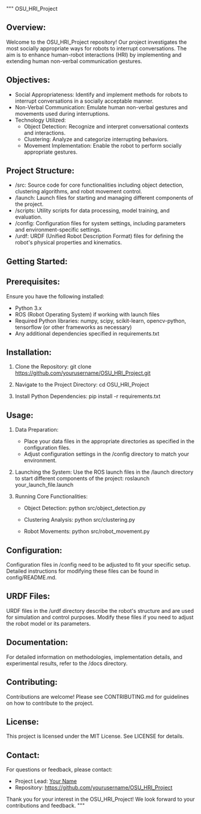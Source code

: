 """
OSU_HRI_Project

Overview:
---------
Welcome to the OSU_HRI_Project repository! Our project investigates the most socially appropriate ways for robots to interrupt conversations. The aim is to enhance human-robot interactions (HRI) by implementing and extending human non-verbal communication gestures.

Objectives:
-----------
- Social Appropriateness: Identify and implement methods for robots to interrupt conversations in a socially acceptable manner.
- Non-Verbal Communication: Emulate human non-verbal gestures and movements used during interruptions.
- Technology Utilized:
  - Object Detection: Recognize and interpret conversational contexts and interactions.
  - Clustering: Analyze and categorize interrupting behaviors.
  - Movement Implementation: Enable the robot to perform socially appropriate gestures.

Project Structure:
------------------
- /src: Source code for core functionalities including object detection, clustering algorithms, and robot movement control.
- /launch: Launch files for starting and managing different components of the project.
- /scripts: Utility scripts for data processing, model training, and evaluation.
- /config: Configuration files for system settings, including parameters and environment-specific settings.
- /urdf: URDF (Unified Robot Description Format) files for defining the robot's physical properties and kinematics.

Getting Started:
----------------
Prerequisites:
--------------
Ensure you have the following installed:
- Python 3.x
- ROS (Robot Operating System) if working with launch files
- Required Python libraries: numpy, scipy, scikit-learn, opencv-python, tensorflow (or other frameworks as necessary)
- Any additional dependencies specified in requirements.txt

Installation:
-------------
1. Clone the Repository:
   git clone https://github.com/yourusername/OSU_HRI_Project.git

2. Navigate to the Project Directory:
   cd OSU_HRI_Project

3. Install Python Dependencies:
   pip install -r requirements.txt

Usage:
------
1. Data Preparation:
   - Place your data files in the appropriate directories as specified in the configuration files.
   - Adjust configuration settings in the /config directory to match your environment.

2. Launching the System:
   Use the ROS launch files in the /launch directory to start different components of the project:
   roslaunch your_launch_file.launch

3. Running Core Functionalities:
   - Object Detection:
     python src/object_detection.py

   - Clustering Analysis:
     python src/clustering.py

   - Robot Movements:
     python src/robot_movement.py

Configuration:
--------------
Configuration files in /config need to be adjusted to fit your specific setup. Detailed instructions for modifying these files can be found in config/README.md.

URDF Files:
-----------
URDF files in the /urdf directory describe the robot's structure and are used for simulation and control purposes. Modify these files if you need to adjust the robot model or its parameters.

Documentation:
--------------
For detailed information on methodologies, implementation details, and experimental results, refer to the /docs directory.

Contributing:
-------------
Contributions are welcome! Please see CONTRIBUTING.md for guidelines on how to contribute to the project.

License:
--------
This project is licensed under the MIT License. See LICENSE for details.

Contact:
--------
For questions or feedback, please contact:
- Project Lead: [Your Name](mailto:your.email@example.com)
- Repository: https://github.com/yourusername/OSU_HRI_Project

Thank you for your interest in the OSU_HRI_Project! We look forward to your contributions and feedback.
"""
